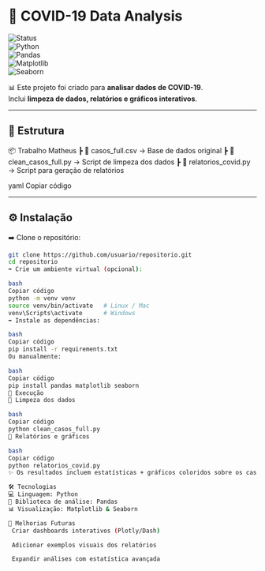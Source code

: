 # 🦠 COVID-19 Data Analysis  

![Status](https://img.shields.io/badge/Status-Ativo-brightgreen?style=for-the-badge)  
![Python](https://img.shields.io/badge/Python-3.8%2B-blue?style=for-the-badge&logo=python)  
![Pandas](https://img.shields.io/badge/Pandas-Data%20Science-yellow?style=for-the-badge)  
![Matplotlib](https://img.shields.io/badge/Matplotlib-Graphs-orange?style=for-the-badge)  
![Seaborn](https://img.shields.io/badge/Seaborn-Stats%20Viz-purple?style=for-the-badge)  

📊 Este projeto foi criado para **analisar dados de COVID-19**.  
Inclui **limpeza de dados, relatórios e gráficos interativos**.  

---

## 📂 Estrutura  

📦 Trabalho Matheus
┣ 📄 casos_full.csv → Base de dados original
┣ 📄 clean_casos_full.py → Script de limpeza dos dados
┣ 📄 relatorios_covid.py → Script para geração de relatórios

yaml
Copiar código

---

## ⚙️ Instalação  

➡️ Clone o repositório:
```bash
git clone https://github.com/usuario/repositorio.git
cd repositorio
➡️ Crie um ambiente virtual (opcional):

bash
Copiar código
python -m venv venv
source venv/bin/activate   # Linux / Mac
venv\Scripts\activate      # Windows
➡️ Instale as dependências:

bash
Copiar código
pip install -r requirements.txt
Ou manualmente:

bash
Copiar código
pip install pandas matplotlib seaborn
🚀 Execução
🔹 Limpeza dos dados

bash
Copiar código
python clean_casos_full.py
🔹 Relatórios e gráficos

bash
Copiar código
python relatorios_covid.py
✨ Os resultados incluem estatísticas + gráficos coloridos sobre os casos de COVID-19.

🛠️ Tecnologias
💻 Linguagem: Python
📑 Biblioteca de análise: Pandas
📊 Visualização: Matplotlib & Seaborn

🌟 Melhorias Futuras
 Criar dashboards interativos (Plotly/Dash)

 Adicionar exemplos visuais dos relatórios

 Expandir análises com estatística avançada
